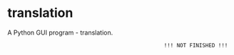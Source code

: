 # translation
A Python GUI program - translation.

                                                     !!! NOT FINISHED !!!
